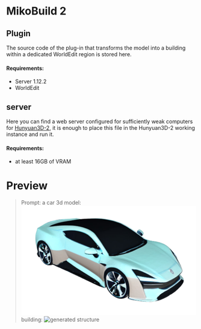 # MikoBuild 2

## Plugin
The source code of the plug-in that transforms the model into a building within a dedicated WorldEdit region is stored here.
#### Requirements:
- Server 1.12.2
- WorldEdit

## server
Here you can find a web server configured for sufficiently weak computers for [Hunyuan3D-2](https://github.com/Tencent/Hunyuan3D-2), it is enough to place this file in the Hunyuan3D-2 working instance and run it.
#### Requirements:
- at least 16GB of VRAM

# Preview
> Prompt: a car
> 3d model: ![generated model](https://github.com/Sworroo/MikoBuild-2/blob/main/assets/model.jpg)
> building: ![generated structure](https://github.com/Sworroo/MikoBuild-2/blob/main/assets/buildling.jpg)